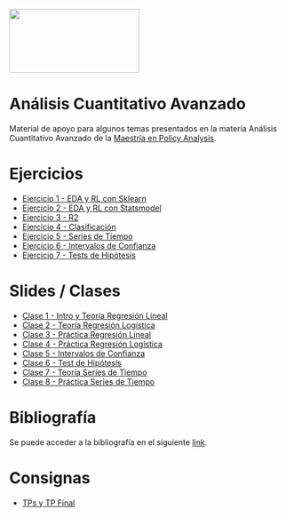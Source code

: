 <a href="url"><img src="https://www.itba.edu.ar/wp-content/uploads/2020/03/Marca-ITBA-Color-ALTA.png" height="115" width="234" ></a>

# Análisis Cuantitativo Avanzado

Material de apoyo para algunos temas presentados en la materia Análisis Cuantitativo Avanzado de la [Maestría en Policy Analysis](https://www.itba.edu.ar/posgrado/maestria-en-policy-analysis). 

# Ejercicios

- [Ejercicio 1 - EDA y RL con Sklearn](https://github.com/LCaravaggio/AnalisisCuantitativoAvanzado/blob/main/Ejercicio_1.ipynb)
- [Ejercicio 2 - EDA y RL con Statsmodel](https://github.com/LCaravaggio/AnalisisCuantitativoAvanzado/blob/main/Ejercicio_2.ipynb)
- [Ejercicio 3 - R2](https://github.com/LCaravaggio/AnalisisCuantitativoAvanzado/blob/main/Ejercicio_3.ipynb)
- [Ejercicio 4 - Clasificación](https://github.com/LCaravaggio/AnalisisCuantitativoAvanzado/blob/main/Ejercicio_4.ipynb)
- [Ejercicio 5 - Series de Tiempo](https://github.com/LCaravaggio/AnalisisCuantitativoAvanzado/blob/main/Ejercicio_5.ipynb)
- [Ejercicio 6 - Intervalos de Confianza](https://github.com/LCaravaggio/AnalisisCuantitativoAvanzado/blob/main/Ejercicio_6.ipynb)
- [Ejercicio 7 - Tests de Hipótesis](https://github.com/LCaravaggio/AnalisisCuantitativoAvanzado/blob/main/Ejercicio_7.ipynb)

# Slides / Clases

- [Clase 1 - Intro y Teoría Regresión Lineal](https://github.com/LCaravaggio/AnalisisCuantitativoAvanzado/blob/main/Clase_1_Regresi%C3%B3n_lineal.ipynb)
- [Clase 2 - Teoría Regresión Logística]()
- [Clase 3 - Práctica Regresión Lineal](https://docs.google.com/presentation/d/1qg-POCaZs8epSwMyfCr7crkH80G5vb8_-8AXUgbiMDI)
- [Clase 4 - Práctica Regresión Logística](https://docs.google.com/presentation/d/1S605bTm5cTk7g-t83Bs_fm5DXRv4wJSsc35papEJ6TA)
- [Clase 5 - Intervalos de Confianza]()
- [Clase 6 - Test de Hipótesis]()
- [Clase 7 - Teoría Series de Tiempo](https://docs.google.com/presentation/d/12CqGPCtwGxAlzP1IvnhbcjGCGZx-B22GDkl2xU7fIzY)
- [Clase 8 - Práctica Series de Tiempo](https://docs.google.com/presentation/d/1iPXyZa5-lcV9K9YcpFZgR6WylyNJkzVeJ7UChaGAHDU)

# Bibliografía

Se puede acceder a la bibliografía en el siguiente [link](https://drive.google.com/drive/folders/1Fpw-1wyQT9w7Blkm9eFqSIv0UN8c4v6H?usp=sharing).

# Consignas
- [TPs y TP Final](https://docs.google.com/document/d/1dcfOP_bQWkrA4di7msvPtTjsK8YKgyG81XdomRkIPzA/edit)
